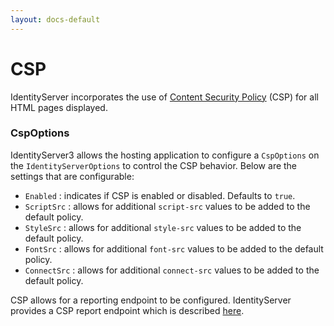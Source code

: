 ```yaml
---
layout: docs-default
---
```


# CSP

IdentityServer incorporates the use of [Content Security Policy](https://developer.mozilla.org/en-US/docs/Web/Security/CSP) (CSP) for all HTML pages displayed.

### CspOptions

IdentityServer3 allows the hosting application to configure a `CspOptions` on the `IdentityServerOptions` to control the CSP behavior. Below are the settings that are configurable:

* `Enabled` : indicates if CSP is enabled or disabled. Defaults to `true`.
* `ScriptSrc` : allows for additional `script-src` values to be added to the default policy.
* `StyleSrc` : allows for additional `style-src` values to be added to the default policy.
* `FontSrc` : allows for additional `font-src` values to be added to the default policy.
* `ConnectSrc` : allows for additional `connect-src` values to be added to the default policy.

CSP allows for a reporting endpoint to be configured. IdentityServer provides a CSP report endpoint which is described [here](../endpoints/csp.html).
